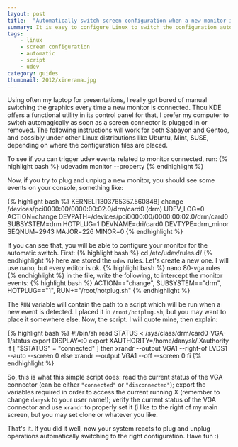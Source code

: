 ```yaml
---
layout: post
title:  "Automatically switch screen configuration when a new monitor is connected in Sabayon Linux"
summary: It is easy to configure Linux to switch the configuration automatically when a new monitor gets connected
tags:
    - linux
    - screen configuration
    - automatic
    - script
    - udev
category: guides
thumbnail: 2012/xinerama.jpg
---
```


Using often my laptop for presentations, I really got bored of manual switching the graphics every time a new monitor is connected. Thou KDE offers a functional utility in its control panel for that, I prefer my computer to switch automagically as soon as a screen connector is plugged in or removed. The following instructions will work for both Sabayon and Gentoo, and possibly under other Linux distributions like Ubuntu, Mint, SUSE, depending on where the configuration files are placed.

To see if you can trigger udev events related to monitor connected, run:
{% highlight bash %}
udevadm monitor --property
{% endhighlight %}

Now, if you try to plug and unplug a new monitor, you should see some events on your console, something like:

{% highlight bash %}
KERNEL[1303765357.560848] change /devices/pci0000:00/0000:00:02.0/drm/card0 (drm)
UDEV_LOG=0
ACTION=change
DEVPATH=/devices/pci0000:00/0000:00:02.0/drm/card0
SUBSYSTEM=drm
HOTPLUG=1
DEVNAME=dri/card0
DEVTYPE=drm_minor
SEQNUM=2943
MAJOR=226
MINOR=0
{% endhighlight %}

If you can see that, you will be able to configure your monitor for the automatic switch. First:
{% highlight bash %}
cd /etc/udev/rules.d/
{% endhighlight %}
here are stored the `udev` rules. Let's create a new one. I will use nano, but every editor is ok.
{% highlight bash %}
nano 80-vga.rules
{% endhighlight %}
in the file, write the following, to intercept the monitor events:
{% highlight bash %}
ACTION=="change", SUBSYSTEM=="drm", HOTPLUG=="1", RUN+="/root/hotplug.sh"
{% endhighlight %}

The ``RUN`` variable will contain the path to a script which will be run when a new event is detected. I placed it in ``/root/hotplug.sh``, but you may want to place it somewhere else.
Now, the script. I will quote mine, then explain:

{% highlight bash %}
#!/bin/sh
read STATUS < /sys/class/drm/card0-VGA-1/status
export DISPLAY=:0
export XAUTHORITY=/home/danysk/.Xauthority
if [ "$STATUS" = "connected" ]
  then
    xrandr --output VGA1 --right-of LVDS1 --auto --screen 0
  else
    xrandr --output VGA1 --off --screen 0
fi
{% endhighlight %}

So, this is what this simple script does:
read the current status of the VGA connector (can be either ``"connected"`` or ``"disconnected"``);
export the variables required in order to access the current running X (remember to change ``danysk`` to your user name!);
verify the current status of the VGA connector and use ``xrandr`` to properly set it (i like to the right of my main screen, but you may set clone or whatever you like.


That's it. If you did it well, now your system reacts to plug and unplug operations automatically switching to the right configuration. Have fun :)
